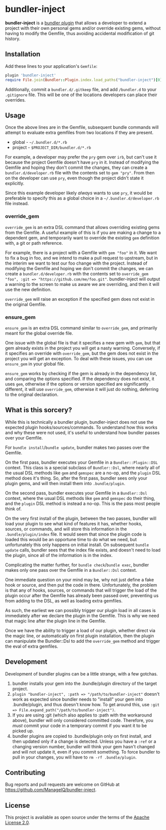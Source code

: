 # bundler-inject

**bundler-inject** is a [bundler plugin](https://bundler.io/guides/bundler_plugins.html)
that allows a developer to extend a project with their own personal gems and/or
override existing gems, without having to modify the Gemfile, thus avoiding
accidental modification of git history.

## Installation

Add these lines to your application's `Gemfile`:

```ruby
plugin 'bundler-inject'
require File.join(Bundler::Plugin.index.load_paths("bundler-inject")[0], "bundler-inject") rescue nil
```

Additionally, commit a `bundler.d/.gitkeep` file, and add `/bundler.d` to your
`.gitignore` file. This will be one of the locations developers can place their
overrides.

## Usage

Once the above lines are in the Gemfile, subsequent bundle commands will attempt
to evaluate extra gemfiles from two locations if they are present.

- global - `~/.bundler.d/*.rb`
- project - `$PROJECT_DIR/bundler.d/*.rb`

For example, a developer may prefer the `pry` gem over `irb`, but can't use it
because the project Gemfile doesn't have `pry` in it. Instead of modifying the
Gemfile and hoping they don't commit the changes, they can create a
`bundler.d/developer.rb` file with the contents set to `gem "pry"`. From then on
the developer can use `pry`, even though the project didn't state it explicitly.

Since this example developer likely *always* wants to use `pry`, it would be
preferable to specify this as a global choice in a `~/.bundler.d/developer.rb`
file instead.

### override_gem

`override_gem` is an extra DSL command that allows overriding existing gems from
the Gemfile. A useful example of this is if you are making a change to a
dependent gem, and temporarily want to override the existing `gem` definition
with, a git or path reference.

For example, there is a project with a Gemfile with `gem "foo"` in it. We want
to fix a bug in foo, and we intend to make a pull request to upstream, but in
the interim we want to test our foo change with the project. Instead of
modifying the Gemfile and hoping we don't commit the changes, we can create a
`bundler.d/developer.rb` with the contents set to
`override_gem "foo", :git => "https://github.com/me/foo.git"`. bundler-inject
will output a warning to the screen to make us aware we are overriding, and
then it will use the new definition.

`override_gem` will raise an exception if the specified gem does not exist in
the original Gemfile.

### ensure_gem

`ensure_gem` is an extra DSL command similar to `override_gem`, and primarily
meant for the global override file.

One issue with the global file is that it specifies a new gem with `gem`, but
that gem already exists in the project you will get a nasty warning. Conversely,
if it specifies an override with `override_gem`, but the gem does not exist in
the project you will get an exception. To deal with these issues, you can use
`ensure_gem` in your global file.

`ensure_gem` works by checking if the gem is already in the dependency list, and
comparing the options specified. If the dependency does not exist, it uses `gem`,
otherwise if the options or version specified are significantly different, it
will use `override_gem`, otherwise it will just do nothing, deferring to the
original declaration.

## What is this sorcery?

While this is technically a bundler plugin, bundler-inject does not use the
expected plugin hooks/sources/commands. To understand how this works and why
these were not used, it's useful to understand how bundler passes over your
Gemfile.

For `bundle install`/`bundle update`, bundler makes two passes over the Gemfile.

On the first pass, bundler executes your Gemfile in a `Bundler::Plugin::DSL`
context. This class is a special subclass of `Bundler::Dsl`, where nearly all of
the usual DSL methods like `gem` and `gemspec` are a no-op, and the `plugin` DSL
method does it's thing. So, after the first pass, bundler sees only your plugin
gems, and will then install them into `.bundle/plugin`.

On the second pass, bundler executes your Gemfile in a `Bundler::Dsl` context,
where the usual DSL methods like `gem` and `gemspec` do their thing, and the
`plugin` DSL method is instead a no-op. This is the pass most people think of.

On the very first install of the plugin, between the two passes, bundler will
load your plugin to see what kind of features it has, whether hooks, sources, or
commands, and will store this information in the `.bundle/plugin/index` file.
It would seem that since the plugin code is loaded this would be an opportune
time to do what we need, but unfortunately this only happens on initial install.
On subsequent `bundle update` calls, bundler sees that the index file exists,
and doesn't need to load the plugin, since all of the information is in the
index.

Complicating the matter further, for `bundle check`/`bundle exec`, bundler makes
only one pass over the Gemfile in a `Bundler::Dsl` context.

One immediate question on your mind may be, why not just define a fake hook or
source, and then put the code in there. Unfortunately, the problem is that any
of hooks, sources, or commands that will trigger the load of the plugin occur
after the Gemfile has already been passed over, preventing us from adding to the
DSL, as well as loading extra gemfiles.

As such, the earliest we can possibly trigger our plugin load in all cases is
immediately after we declare the plugin in the Gemfile. This is why we need that
magic line after the plugin line in the Gemfile.

Once we have the ability to trigger a load of our plugin, whether direct via the
magic line, or automatically on first plugin installation, then the plugin can
manipulate the Bundler::Dsl to add the `override_gem` method and trigger the
eval of extra gemfiles.

## Development

Development of bundler plugins can be a little strange, with a few gotchas.

1. bundler installs your gem into the .bundle/plugin directory of the target
   project.
2. `plugin "bundler-inject", :path => "/path/to/bundler-inject"` doesn't work
   as expected since bundler needs to "install" your gem into .bundle/plugin,
   and thus doesn't know how. To get around this, use
   `:git => File.expand_path("/path/to/bundler-inject")`.
3. If you are using :git (which also applies to :path with the workaround
   above), bundler will only considered committed code. Therefore, you *must*
   commit your code in a temporary commit if you want it to be picked up.
4. bundler plugins are copied to .bundle/plugin only on first install, and then
   updated only if a change is detected. Unless you have a `:ref` or a changing
   version number, bundler will think your gem hasn't changed and will not
   update it, even if you commit something. To force bundler to pull in your
   changes, you will have to `rm -rf .bundle/plugin`.

## Contributing

Bug reports and pull requests are welcome on GitHub at https://github.com/ManageIQ/bundler-inject.

## License

This project is available as open source under the terms of the [Apache License 2.0](http://www.apache.org/licenses/LICENSE-2.0).

